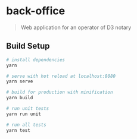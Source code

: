 # back-office

> Web application for an operator of D3 notary

## Build Setup

``` bash
# install dependencies
yarn

# serve with hot reload at localhost:8080
yarn serve

# build for production with minification
yarn build

# run unit tests
yarn run unit

# run all tests
yarn test
```